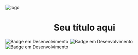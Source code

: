 ![logo](https://github.com/StagiFAM/Stagi/assets/134010018/18772bdd-8d9d-4ab8-8488-0632267001c6)

<h1 align="center"> Seu título aqui </h1>

![Badge em Desenvolvimento](https://img.shields.io/badge/Status-Em%20desenvolvimento-blueviolet)
![Badge em Desenvolvimento](https://img.shields.io/badge/Time%20to%20Release-6%20Months-blue)
![Badge em Desenvolvimento](https://img.shields.io/badge/Version-00.00-blueviolet)
